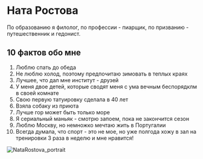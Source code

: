 # Ната Ростова

По образованию я филолог, по профессии - пиарщик, по призванию - путешественник и гедонист.

## 10 фактов обо мне

1. Люблю спать до обеда
2. Не люблю холод, поэтому предпочитаю зимовать в теплых краях
3. Лучшее, что дал мне институт - друзей
4. У меня двое детей, которые сводят меня с ума вечным беспорядклм в своей комнате
5. Свою первую татуировку сделала в 40 лет
6. Взяла собаку из приюта
7. Лучше гор может быть только море
8. Я сериальный маньяк - смотрю запоем, пока не закончится сезон
9. Люблю Москву, но немножко мечтаю жить в Португалии
10. Всегда думала, что спорт - это не мое, но уже полгода хожу в зал на тренировки 3 раза в неделю и мне нравится!
    

![NataRostova_portrait](https://sun9-71.userapi.com/impg/wbSQmOviwF3grLOmhMGgEIJDL3oy-yy3icJ0Mg/KO8X_OzACrg.jpg?size=853x1280&quality=95&sign=2492d0fd2b41fe6c02fe28d113b8b180&type=album)